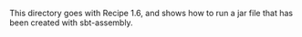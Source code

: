 This directory goes with Recipe 1.6, and shows how to 
run a jar file that has been created with sbt-assembly.
